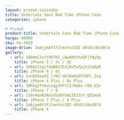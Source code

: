 ```yaml
---
layout: produk-casinghp
title: Undertale Sans Bad Time iPhone Case
categories: iphone

# Produk
product-title: Undertale Sans Bad Time iPhone Case
harga: 90000
sku: hn-3823
image-drive: 1mAjymAY3f1lmntoz2QI-dKVUitBsd0l4
gallery:
  - url: 1Q8mmC3sft9X7KI_LBwAHhtteQFjfNy8p
    title: iPhone 5 / 5s / SE
  - url: 1H8oS1igifemBACUE4jRoTwfpjX12a0pR
    title: iPhone 6 / 6s
  - url: 1xnbXGeyKZ_lrN2-VKJAoKa5FCGPi_Zzq
    title: iPhone 6 Plus / 6s Plus
  - url: 1Whkq2ftAucuqy2hPrCIrNa6x-r8O_bZv
    title: iPhone 7 / 8
  - url: 110rHGnNJNxuYUS8YCWiZX23sY_QE5mUX
    title: iPhone 7 Plus / 8 Plus
  - url: 1mAjymAY3f1lmntoz2QI-dKVUitBsd0l4
    title: iPhone X
---
```

